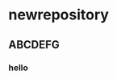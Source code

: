 # newrepository
## ABCDEFG
### hello

<a href='https://www.instagram.com/kshyuk_04/' target='_blank'>

</a>
